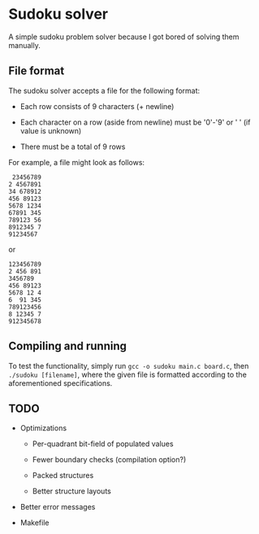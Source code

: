 # Sudoku solver
A simple sudoku problem solver because I got bored of solving them manually.

## File format
The sudoku solver accepts a file for the following format:
* Each row consists of 9 characters (+ newline)

* Each character on a row (aside from newline) must be '0'-'9' or ' ' (if value is unknown)

* There must be a total of 9 rows

For example, a file might look as follows:
```
 23456789
2 4567891
34 678912
456 89123
5678 1234
67891 345
789123 56
8912345 7
91234567 
```

or

```
123456789
2 456 891
3456789  
456 89123
5678 12 4
6  91 345
789123456
8 12345 7
912345678
```


## Compiling and running
To test the functionality, simply run `gcc -o sudoku main.c board.c`, then
`./sudoku [filename]`, where the given file is formatted according to the
aforementioned specifications.

## TODO

* Optimizations

  * Per-quadrant bit-field of populated values

  * Fewer boundary checks (compilation option?)

  * Packed structures

  * Better structure layouts

* Better error messages

* Makefile
